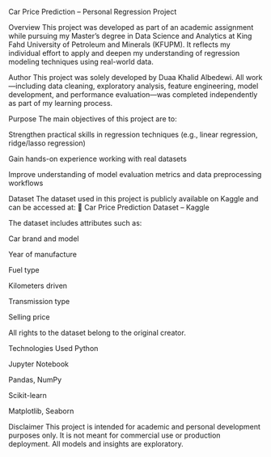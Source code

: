 Car Price Prediction – Personal Regression Project

Overview
This project was developed as part of an academic assignment while pursuing my Master’s degree in Data Science and Analytics at King Fahd University of Petroleum and Minerals (KFUPM). It reflects my individual effort to apply and deepen my understanding of regression modeling techniques using real-world data.

Author
This project was solely developed by Duaa Khalid Albedewi. All work—including data cleaning, exploratory analysis, feature engineering, model development, and performance evaluation—was completed independently as part of my learning process.

Purpose
The main objectives of this project are to:

Strengthen practical skills in regression techniques (e.g., linear regression, ridge/lasso regression)

Gain hands-on experience working with real datasets

Improve understanding of model evaluation metrics and data preprocessing workflows

Dataset
The dataset used in this project is publicly available on Kaggle and can be accessed at:
🔗 Car Price Prediction Dataset – Kaggle

The dataset includes attributes such as:

Car brand and model

Year of manufacture

Fuel type

Kilometers driven

Transmission type

Selling price

All rights to the dataset belong to the original creator.

Technologies Used
Python

Jupyter Notebook

Pandas, NumPy

Scikit-learn

Matplotlib, Seaborn

Disclaimer
This project is intended for academic and personal development purposes only. It is not meant for commercial use or production deployment. All models and insights are exploratory.

